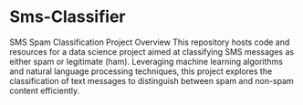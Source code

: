 # Sms-Classifier
SMS Spam Classification
Project Overview
This repository hosts code and resources for a data science project aimed at classifying SMS messages as either spam or legitimate (ham). Leveraging machine learning algorithms and natural language processing techniques, this project explores the classification of text messages to distinguish between spam and non-spam content efficiently.
